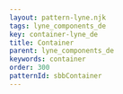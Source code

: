 ```yaml
---
layout: pattern-lyne.njk
tags: lyne_components_de
key: container-lyne_de
title: Container
parent: lyne_components_de
keywords: container
order: 300
patternId: sbbContainer
---
```

